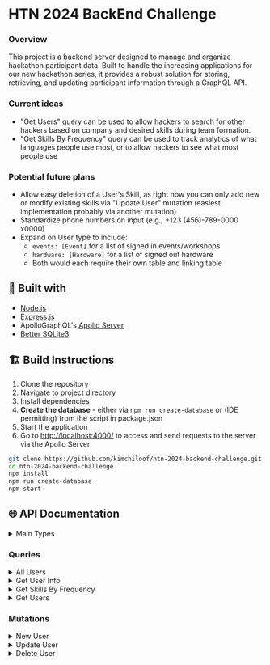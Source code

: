 # HTN 2024 BackEnd Challenge

### Overview

This project is a backend server designed to manage and organize hackathon participant data. Built to handle the increasing applications for our new hackathon series, it provides a robust solution for storing, retrieving, and updating participant information through a GraphQL API.

### Current ideas
- "Get Users" query can be used to allow hackers to search for other hackers based on company and desired skills during team formation.
- "Get Skills By Frequency" query can be used to track analytics of what languages people use most, or to allow hackers to see what most people use

### Potential future plans
- Allow easy deletion of a User's Skill, as right now you can only add new or modify existing skills via "Update User" mutation (easiest implementation probably via another mutation)
- Standardize phone numbers on input (e.g., +123 (456)-789-0000 x0000)
- Expand on User type to include:
  - `events: [Event]` for a list of signed in events/workshops
  - `hardware: [Hardware]` for a list of signed out hardware
  - Both would each require their own table and linking table
    
## 🧰 Built with

- [Node.js](https://nodejs.org/en/)
- [Express.js](https://expressjs.com/)
- ApolloGraphQL's [Apollo Server](https://www.apollographql.com/docs/apollo-server/)
- [Better SQLite3](https://www.npmjs.com/package/better-sqlite3)

## 🏗️ Build Instructions

1. Clone the repository
2. Navigate to project directory
3. Install dependencies
4. **Create the database** - either via `npm run create-database` or (IDE permitting) from the script in package.json
5. Start the application
6. Go to [http://localhost:4000/](http://localhost:4000/) to access and send requests to the server via the Apollo Server

```bash
git clone https://github.com/kimchiloof/htn-2024-backend-challenge.git
cd htn-2024-backend-challenge
npm install
npm run create-database
npm start
```

## 🌐 API Documentation

<details>
  <summary>Main Types</summary>
  <br/>
  
  ```gql
  # User
  # - name (required): user's name
  # - company: user's company
  # - email (required, unique): user's email, associated with account
  # - phone: user's phone number
  # - skills: a list of Skill the user has
  type User {
      name: String!,
      company: String,
      email: String!,
      phone: String,
      skills: [Skill]
  }

  # Skill
  # - skill: the name of this skill
  # - rating: the user's proficiency in this skill
  type Skill {
      skill: String!,
      rating: Int!
  }
  ```
</details>

### Queries

<details>
  <summary>All Users</summary>
  <br/>

  ```gql
  # allUsers
  # - limit: the maximum number of responses
  # - returns: a list of all User in the database
  allUsers(limit: Int): [User]
  ```

  Example:
  ```gql
  query ExampleQuery {
    allUsers(limit: 3) {
      name
      company
      email
      phone
      skills {
        skill
        rating
      }
    }
  }
  ```
</details>

<details>
  <summary>Get User Info</summary>
  <br/>

  ```gql
  # getUserInfo
  # - email (required): the email of the user requested
  # - returns: the corresponding User or null
  getUserInfo(email: String!): User 
  ```

  Example:
  ```gql
  query ExampleQuery {
    getUserInfo(email: "lorettabrown@example.net") {
      name
      company
      email
      phone
      skills {
        skill
        rating
      }
    }
  }
  ```
</details>

<details>
  <summary>Get Skills By Frequency</summary>
  <br/>

  ```gql
  # getSkillsFreq
  # - limit: the maximum number of responses
  # - filter (required): specified range for requested skills
  # - returns: a list of all skills and their frequencies that match the given filter
  getSkillsFreq(limit: Int, filter: SkillFreqQuery!): [SkillFreq]

  # SkillFreqQuery
  # - min_freq: the minimum frequency a skill can have to match, inclusive
  # - max_freq: the maximum frequency a skill can have to match, inclusive
  input SkillFreqQuery {
      min_freq: Int,
      max_freq: Int
  }

  # SkillFreq
  # - skill (required): the name of this skill
  # - freq (required): the number of users who have this skill
  type SkillFreq {
      skill: String!,
      freq: Int!
  }
  ```

  Example:
  ```gql
  query ExampleQuery {
    getSkillsFreq(limit: 4, filter: {min_freq: 5}) {
      skill
      freq
    }
  }
  ```
</details>

<details>
  <summary>Get Users</summary>
  <br/>

  ```gql
  # getUsers
  # - limit: the maximum number of responses
  # - name: must be exact match
  # - company: must be exact match
  # - email: must be exact match
  # - phone: must be exact match
  # - skills: a list of SkillQuery to filter for
  # - returns: a list of User which match all given filters
  getUsers(limit: Int, name: String, company: String, email: String, phone: String, skills: [SkillQuery]): [User]

  # SkillQuery
  # - skill (required): the skill to filter for
  # - min_rating: the minimum rating a skill can have to match, inclusive
  # - max_rating: the maximum rating a skill can have to match, inclusive
  input SkillQuery {
      skill: String!,
      min_rating: Int,
      max_rating: Int
  }
  ```

  Example:
  ```gql
  query ExampleQuery {
    getUsers(limit: 4, company: "Jackson Ltd", skills: {skill: "Swift", max_rating: 5}) {
      name
      company
      email
      phone
      skills {
        skill
        rating
      }
    }
  }
  ```
</details>

### Mutations

<details>
  <summary>New User</summary>
  <br/>

  ```gql
  # newUser
  # - data (required): the information of the new user
  # - returns: the inserted user, or null if failed
  newUesr(data: User!): User
  ```

  Example:
  ```gql
  mutation ExampleMutation {
    newUser(data: {name: "John Doe the Third", email: "john@doethird.com", skills: [{skill: "C", rating: 2}}]) {
      name
      company
      email
      phone
      skills {
        rating
        skill
      }
    }
  }
  ```
</details>

<details>
  <summary>Update User</summary>
  <br/>

  ```gql
  # updateUser
  # - email (required): the email of the user to edit
  # - data: the new information to overwrite with (name and email are not required here)
  # - returns: the edited user, or null if not found
  updateUser(email: String!, data: User): User
  ```

  Example:
  ```gql
  mutation ExampleMutation {
    updateUser(email: "john@doethird.com", data: {name: "John Barry", skills: [{skill: "C", rating: 4}, {skill: "Fortran", rating: 1}]}) {
      name
      company
      email
      phone
      skills {
        rating
        skill
      }
    }
  }
  ```
</details>

<details>
  <summary>Delete User</summary>
  <br/>

  ```gql
  # deleteUser
  # - email (required): the email of the user to delete
  # - returns: the success value of the deletion (true/false)
  deleteUser(email: String!): Boolean!
  ```

  Example:
  ```gql
  mutation ExampleMutation {
    deleteUser(email: "john@doethirdfourth.com")
  }
  ```
</details>
